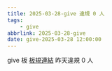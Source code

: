 ```yaml
---
title: 2025-03-28-give 違規 0 人
tags:
    - give
abbrlink: 2025-03-28-give
date: give-2025-03-28 12:00:00
---
```

give 板 [板規連結](https://www.ptt.cc/bbs/give/M.1612495900.A.C32.html)
昨天違規 0 人
